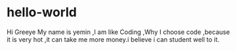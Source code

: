 # hello-world
Hi Greeye 
My name is yemin ,I am like Coding ,Why I choose code ,because it is very hot ,it can take me more money.i believe i can student well to it.
